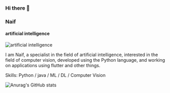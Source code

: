 ### Hi there 👋
###  Naif
#### artificial intelligence
![artificial intelligence](https://i.pinimg.com/564x/ee/6d/ed/ee6ded4a4723cf39dc6310bff02dc644.jpg)

I am Naif, a specialist in the field of artificial intelligence, interested in the field of computer vision, developed using the Python language, and working on applications using flutter and other things.

Skills: Python / java / ML / DL / Computer Vision








![Anurag's GitHub stats](https://github-readme-stats.vercel.app/api?username=neef02&theme=dark&show_icons=true)
